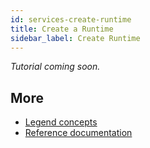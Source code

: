 ```yaml
---
id: services-create-runtime
title: Create a Runtime
sidebar_label: Create Runtime
---
```


_Tutorial coming soon._

## More
- [Legend concepts](../concepts/legend-concepts)
- [Reference documentation](../reference/legend-language)